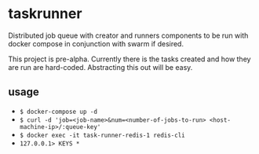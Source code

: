 # taskrunner

Distributed job queue with creator and runners components to be run with docker compose in conjunction with swarm if desired.

This project is pre-alpha. Currently there is the tasks created and how they are run are hard-coded. Abstracting this out will be easy.

## usage

* `$ docker-compose up -d`
* `$ curl -d 'job=<job-name>&num=<number-of-jobs-to-run> <host-machine-ip>/:queue-key'`
* `$ docker exec -it task-runner-redis-1 redis-cli`
* `127.0.0.1> KEYS *`
